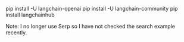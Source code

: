 pip install -U langchain-openai
pip install -U langchain-community
pip install langchainhub

Note: I no longer use Serp so I have not checked the search example recently.